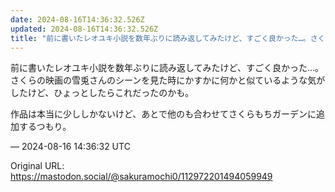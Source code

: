 ```yaml
---
date: 2024-08-16T14:36:32.526Z
updated: 2024-08-16T14:36:32.526Z
title: "前に書いたレオユキ小説を数年ぶりに読み返してみたけど、すごく良かった…。さくらの[...]"
---
```


<p>前に書いたレオユキ小説を数年ぶりに読み返してみたけど、すごく良かった…。さくらの映画の雪兎さんのシーンを見た時にかすかに何かと似ているような気がしたけど、ひょっとしたらこれだったのかも。</p><p>作品は本当に少ししかないけど、あとで他のも合わせてさくらもちガーデンに追加するつもり。</p>

&mdash; 2024-08-16 14:36:32 UTC

Original URL: https://mastodon.social/@sakuramochi0/112972201494059949
